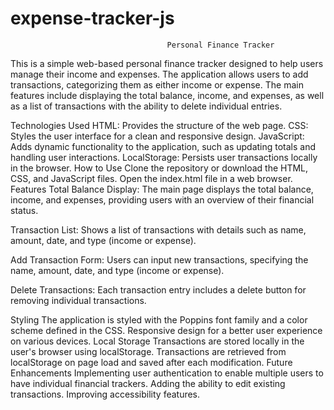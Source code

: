 # expense-tracker-js
                                       Personal Finance Tracker
This is a simple web-based personal finance tracker designed to help users manage their income and expenses. The application allows users to add transactions, categorizing them as either income or expense. The main features include displaying the total balance, income, and expenses, as well as a list of transactions with the ability to delete individual entries.

Technologies Used
HTML: Provides the structure of the web page.
CSS: Styles the user interface for a clean and responsive design.
JavaScript: Adds dynamic functionality to the application, such as updating totals and handling user interactions.
LocalStorage: Persists user transactions locally in the browser.
How to Use
Clone the repository or download the HTML, CSS, and JavaScript files.
Open the index.html file in a web browser.
Features
Total Balance Display: The main page displays the total balance, income, and expenses, providing users with an overview of their financial status.

Transaction List: Shows a list of transactions with details such as name, amount, date, and type (income or expense).

Add Transaction Form: Users can input new transactions, specifying the name, amount, date, and type (income or expense).

Delete Transactions: Each transaction entry includes a delete button for removing individual transactions.

Styling
The application is styled with the Poppins font family and a color scheme defined in the CSS.
Responsive design for a better user experience on various devices.
Local Storage
Transactions are stored locally in the user's browser using localStorage.
Transactions are retrieved from localStorage on page load and saved after each modification.
Future Enhancements
Implementing user authentication to enable multiple users to have individual financial trackers.
Adding the ability to edit existing transactions.
Improving accessibility features.
